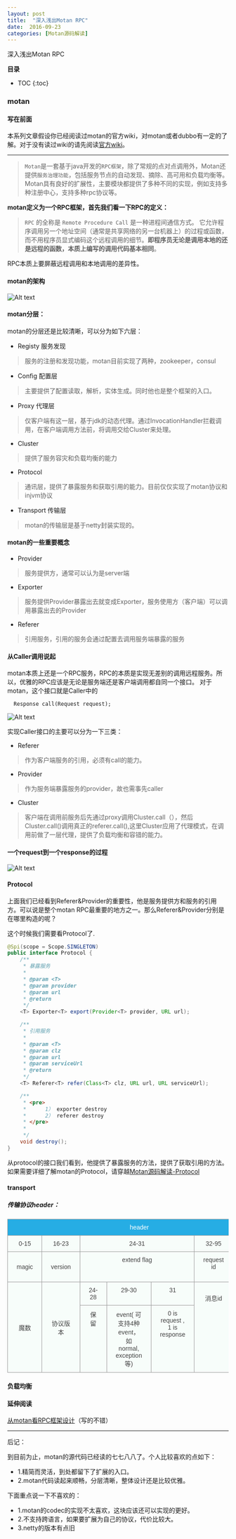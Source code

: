 ```yaml
---
layout: post
title:  "深入浅出Motan RPC"
date:  2016-09-23
categories: [Motan源码解读]
---
```



深入浅出Motan RPC

**目录**

* TOC
{:toc}


### motan

#### 写在前面
本系列文章假设你已经阅读过motan的官方wiki，对motan或者dubbo有一定的了解。对于没有读过wiki的请先阅读[官方wiki](https://github.com/weibocom/motan/wiki/zh_userguide)。

---


>`Motan`是一套基于java开发的`RPC框架`，除了常规的点对点调用外，Motan还提供`服务治理功能`，包括服务节点的自动发现、摘除、高可用和负载均衡等。Motan具有良好的扩展性，主要模块都提供了多种不同的实现，例如支持多种注册中心，支持多种rpc协议等。

**motan定义为一个RPC框架，首先我们看一下RPC的定义：**

>`RPC` 的全称是 `Remote Procedure Call` 是一种进程间通信方式。 它允许程序调用另一个地址空间（通常是共享网络的另一台机器上）的过程或函数，而不用程序员显式编码这个远程调用的细节。**即程序员无论是调用本地的还是远程的函数，本质上编写的调用代码基本相同**。

RPC本质上要屏蔽远程调用和本地调用的差异性。

#### motan的架构
![Alt text](/code/images//motan/motan-frame.png)

#### motan分层：
motan的分层还是比较清晰，可以分为如下六层：

- Registy 服务发现
>服务的注册和发现功能，motan目前实现了两种，zookeeper，consul

- Config 配置层
>主要提供了配置读取，解析，实体生成。同时他也是整个框架的入口。

- Proxy 代理层
>仅客户端有这一层，基于jdk的动态代理。通过InvocationHandler拦截调用，在客户端调用方法前，将调用交给Cluster来处理。

- Cluster 
>提供了服务容灾和负载均衡的能力

- Protocol
>通讯层，提供了暴露服务和获取引用的能力。目前仅仅实现了motan协议和injvm协议

- Transport 传输层
>motan的传输层是基于netty封装实现的。

#### motan的一些重要概念

- Provider
>服务提供方，通常可以认为是server端

- Exporter
>服务提供Provider暴露出去就变成Exporter，服务使用方（客户端）可以调用暴露出去的Provider

- Referer
>引用服务，引用的服务会通过配置去调用服务端暴露的服务

#### 从Caller调用说起
motan本质上还是一个RPC服务，RPC的本质是实现无差别的调用远程服务。所以，优雅的RPC应该是无论是服务端还是客户端调用都自同一个接口。
对于motan，这个接口就是Caller中的

```
  Response call(Request request);
```

![Alt text](/code/images//motan/caller.png)


实现Caller接口的主要可以分为一下三类：
- Referer
>作为客户端服务的引用，必须有call的能力。

- Provider
>作为服务端暴露服务的provider，故也需事先caller

- Cluster
>客户端在调用前服务后先通过proxy调用Cluster.call（），然后Cluster.call()调用真正的referer.call(),这里Cluster应用了代理模式，在调用前做了一层代理，提供了负载均衡和容错的能力。


#### 一个request到一个response的过程

![Alt text](/code/images//motan/call-motan.png)

#### Protocol

上面我们已经看到Referer&Provider的重要性，他是服务提供方和服务的引用方。可以说是整个motan RPC最重要的地方之一。那么Referer&Provider分别是在哪里构造的呢？

这个时候我们需要看Protocol了.

``` java
@Spi(scope = Scope.SINGLETON)
public interface Protocol {
    /**
     * 暴露服务
     *
     * @param <T>
     * @param provider
     * @param url
     * @return
     */
    <T> Exporter<T> export(Provider<T> provider, URL url);

    /**
     * 引用服务
     *
     * @param <T>
     * @param clz
     * @param url
     * @param serviceUrl
     * @return
     */
    <T> Referer<T> refer(Class<T> clz, URL url, URL serviceUrl);

    /**
     * <pre>
	 * 		1） exporter destroy
	 * 		2） referer destroy
	 * </pre>
     *
     */
    void destroy();
}

```

从protocol的接口我们看到，他提供了暴露服务的方法，提供了获取引用的方法。
如果需要详细了解motan的Protocol，请穿越[Motan源码解读-Protocol](http://zhizus.com/code/motan-protocol)

#### transport

##### 传输协议header：

<table style="border-collapse:collapse;border-spacing:0;border-color:#999"><tr><th style="font-family:Arial, sans-serif;font-size:14px;font-weight:normal;padding:10px 20px;border-style:solid;border-width:1px;overflow:hidden;word-break:normal;border-color:#999;color:#fff;background-color:#26ADE4;text-align:center" colspan="7">header</th></tr><tr><td style="font-family:Arial, sans-serif;font-size:14px;padding:10px 20px;border-style:solid;border-width:1px;overflow:hidden;word-break:normal;border-color:#999;color:#444;background-color:#F7FDFA;text-align:center">0-15</td><td style="font-family:Arial, sans-serif;font-size:14px;padding:10px 20px;border-style:solid;border-width:1px;overflow:hidden;word-break:normal;border-color:#999;color:#444;background-color:#F7FDFA;text-align:center">16-23</td><td style="font-family:Arial, sans-serif;font-size:14px;padding:10px 20px;border-style:solid;border-width:1px;overflow:hidden;word-break:normal;border-color:#999;color:#444;background-color:#F7FDFA;text-align:center;vertical-align:top" colspan="3">24-31</td><td style="font-family:Arial, sans-serif;font-size:14px;padding:10px 20px;border-style:solid;border-width:1px;overflow:hidden;word-break:normal;border-color:#999;color:#444;background-color:#F7FDFA;text-align:center;vertical-align:top">32-95</td><td style="font-family:Arial, sans-serif;font-size:14px;padding:10px 20px;border-style:solid;border-width:1px;overflow:hidden;word-break:normal;border-color:#999;color:#444;background-color:#F7FDFA;text-align:center;vertical-align:top">96-127</td></tr><tr><td style="font-family:Arial, sans-serif;font-size:14px;padding:10px 20px;border-style:solid;border-width:1px;overflow:hidden;word-break:normal;border-color:#999;color:#444;background-color:#F7FDFA;text-align:center">magic</td><td style="font-family:Arial, sans-serif;font-size:14px;padding:10px 20px;border-style:solid;border-width:1px;overflow:hidden;word-break:normal;border-color:#999;color:#444;background-color:#F7FDFA;text-align:center">version</td><td style="font-family:Arial, sans-serif;font-size:14px;padding:10px 20px;border-style:solid;border-width:1px;overflow:hidden;word-break:normal;border-color:#999;color:#444;background-color:#F7FDFA;text-align:center;vertical-align:top" colspan="3">extend flag</td><td style="font-family:Arial, sans-serif;font-size:14px;padding:10px 20px;border-style:solid;border-width:1px;overflow:hidden;word-break:normal;border-color:#999;color:#444;background-color:#F7FDFA;text-align:center;vertical-align:top">request id</td><td style="font-family:Arial, sans-serif;font-size:14px;padding:10px 20px;border-style:solid;border-width:1px;overflow:hidden;word-break:normal;border-color:#999;color:#444;background-color:#F7FDFA;text-align:center;vertical-align:top">body content length</td></tr><tr><td style="font-family:Arial, sans-serif;font-size:14px;padding:10px 20px;border-style:solid;border-width:1px;overflow:hidden;word-break:normal;border-color:#999;color:#444;background-color:#F7FDFA;text-align:center" rowspan="2">魔数</td><td style="font-family:Arial, sans-serif;font-size:14px;padding:10px 20px;border-style:solid;border-width:1px;overflow:hidden;word-break:normal;border-color:#999;color:#444;background-color:#F7FDFA;text-align:center" rowspan="2">协议版本</td><td style="font-family:Arial, sans-serif;font-size:14px;padding:10px 20px;border-style:solid;border-width:1px;overflow:hidden;word-break:normal;border-color:#999;color:#444;background-color:#F7FDFA;text-align:center;vertical-align:top">24-28</td><td style="font-family:Arial, sans-serif;font-size:14px;padding:10px 20px;border-style:solid;border-width:1px;overflow:hidden;word-break:normal;border-color:#999;color:#444;background-color:#F7FDFA;text-align:center;vertical-align:top">29-30</td><td style="font-family:Arial, sans-serif;font-size:14px;padding:10px 20px;border-style:solid;border-width:1px;overflow:hidden;word-break:normal;border-color:#999;color:#444;background-color:#F7FDFA;text-align:center;vertical-align:top">31</td><td style="font-family:Arial, sans-serif;font-size:14px;padding:10px 20px;border-style:solid;border-width:1px;overflow:hidden;word-break:normal;border-color:#999;color:#444;background-color:#F7FDFA;text-align:center;vertical-align:top" rowspan="2"><br>消息id<br></td><td style="font-family:Arial, sans-serif;font-size:14px;padding:10px 20px;border-style:solid;border-width:1px;overflow:hidden;word-break:normal;border-color:#999;color:#444;background-color:#F7FDFA;text-align:center;vertical-align:top" rowspan="2"><br>body包长</td></tr><tr><td style="font-family:Arial, sans-serif;font-size:14px;padding:10px 20px;border-style:solid;border-width:1px;overflow:hidden;word-break:normal;border-color:#999;color:#444;background-color:#F7FDFA;text-align:center;vertical-align:top">保留</td><td style="font-family:Arial, sans-serif;font-size:14px;padding:10px 20px;border-style:solid;border-width:1px;overflow:hidden;word-break:normal;border-color:#999;color:#444;background-color:#F7FDFA;text-align:center;vertical-align:top">event( 可支持4种event，<br>如normal, exception等)</td><td style="font-family:Arial, sans-serif;font-size:14px;padding:10px 20px;border-style:solid;border-width:1px;overflow:hidden;word-break:normal;border-color:#999;color:#444;background-color:#F7FDFA;text-align:center;vertical-align:top">0 is request , 1 is response</td></tr></table>


#### 负载均衡


#### 延伸阅读

[从motan看RPC框架设计](http://kriszhang.com/motan-rpc-impl/)（写的不错）

---
后记：

到目前为止，motan的源代码已经读的七七八八了。个人比较喜欢的点如下：
- 1.精简而灵活，到处都留下了扩展的入口。
- 2.motan代码读起来顺畅，分层清晰，整体设计还是比较优雅。

下面重点说一下不喜欢的：
- 1.motan的codec的实现不太喜欢，这块应该还可以实现的更好。
- 2.不支持跨语言，如果要扩展为自己的协议，代价比较大。
- 3.netty的版本有点旧


